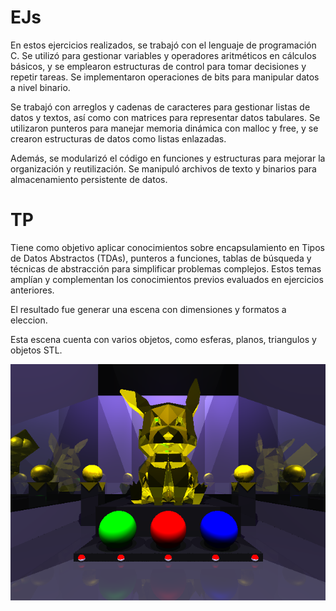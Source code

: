# EJs
En estos ejercicios realizados, se trabajó con el lenguaje de programación C. Se utilizó para gestionar variables y operadores aritméticos en cálculos básicos, y se emplearon estructuras de control para tomar decisiones y repetir tareas. Se implementaron operaciones de bits para manipular datos a nivel binario.

Se trabajó con arreglos y cadenas de caracteres para gestionar listas de datos y textos, así como con matrices para representar datos tabulares. Se utilizaron punteros para manejar memoria dinámica con malloc y free, y se crearon estructuras de datos como listas enlazadas.

Además, se modularizó el código en funciones y estructuras para mejorar la organización y reutilización. Se manipuló archivos de texto y binarios para almacenamiento persistente de datos.

# TP

Tiene como objetivo aplicar conocimientos sobre encapsulamiento en Tipos de Datos Abstractos (TDAs), punteros a funciones, tablas de búsqueda y técnicas de abstracción para simplificar problemas complejos. Estos temas amplían y complementan los conocimientos previos evaluados en ejercicios anteriores.

El resultado fue generar una escena con dimensiones y formatos a eleccion.

Esta escena cuenta con varios objetos, como esferas, planos, triangulos y objetos STL.

![escena_final](tp/final.bmp)